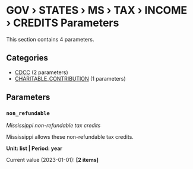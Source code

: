 # GOV › STATES › MS › TAX › INCOME › CREDITS Parameters

This section contains 4 parameters.

## Categories

- [CDCC](cdcc/index.md) (2 parameters)
- [CHARITABLE_CONTRIBUTION](charitable_contribution/index.md) (1 parameters)

## Parameters

### `non_refundable`
*Mississippi non-refundable tax credits*

Mississippi allows these non-refundable tax credits.

**Unit: list | Period: year**

Current value (2023-01-01): **[2 items]**

